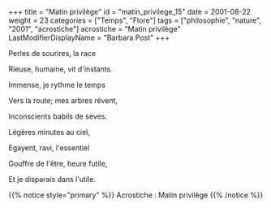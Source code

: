 +++
title = "Matin privilège"
id = "matin_privilege_15"
date = 2001-08-22
weight = 23
categories = ["Temps", "Flore"]
tags = ["philosophie", "nature", "2001", "acrostiche"]
acrostiche = "Matin privilège"
LastModifierDisplayName = "Barbara Post"
+++

Perles de sourires, la race

Rieuse, humaine, vit d'instants.

Immense, je rythme le temps

Vers la route; mes arbres rêvent,

Inconscients babils de sèves.

Légères minutes au ciel,

Egayent, ravi, l'essentiel

Gouffre de l'être, heure futile,

Et je disparais dans l'utile.

{{% notice style="primary" %}}
Acrostiche : Matin privilège
{{% /notice %}}
